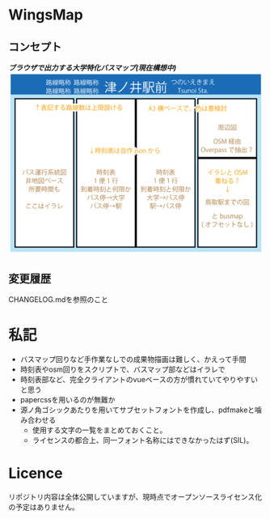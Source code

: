 # WingsMap
## コンセプト
***ブラウザで出力する大学特化バスマップ(現在構想中)***
![アイデア画像](doc/idea@3x.png)

## 変更履歴
CHANGELOG.mdを参照のこと

# 私記
- バスマップ回りなど手作業なしでの成果物描画は難しく、かえって手間
- 時刻表やosm回りをスクリプトで、バスマップ部などはイラレで
- 時刻表部など、完全クライアントのvueベースの方が慣れていてやりやすいと思う
- papercssを用いるのが無難か
- 源ノ角ゴシックあたりを用いてサブセットフォントを作成し、pdfmakeと噛み合わせる
    - 使用する文字の一覧をまとめておくこと。
    - ライセンスの都合上、同一フォント名称にはできなかったはず(SIL)。

# Licence
リポジトリ内容は全体公開していますが、現時点でオープンソースライセンス化の予定はありません。
